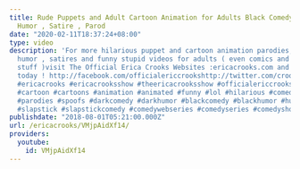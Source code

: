 ```yaml
---
title: Rude Puppets and Adult Cartoon Animation for Adults Black Comedy , Slapstick
  Humor , Satire , Parod
date: "2020-02-11T18:37:24+08:00"
type: video
description: 'For more hilarious puppet and cartoon animation parodies, Dark Comedy
  humor , satires and funny stupid videos for adults ( even comics and other cool
  stuff )visit The Official Erica Crooks Websites :ericacrooks.com and officialericcrooks.com
  today ! http://facebook.com/officialericcrookshttp://twitter.com/crooks_ericahttp://youtube.com/user/officialericcrookshttp://Instagram.com/officialericcrooks/http://www.dailymotion.com/user/officialericcrooks/1https://vimeo.com/officialericcrookshttp://www.tumblr.com/follow/officialericcrookshttp://officialericcrooks.newgrounds.comhttps://vine.co/u/1257143407999610880
  #ericacrooks #ericacrooksshow #theericacrooksshow #officialericcrooks #puppet #puppets
  #cartoon #cartoons #animation #animated #funny #lol #hilarious #comedy #satire #parody
  #parodies #spoofs #darkcomedy #darkhumor #blackcomedy #blackhumor #humor #humour
  #slapstick #slapstickcomedy #comedywebseries #comedyseries #comedyshow'
publishdate: "2018-08-01T05:21:00.000Z"
url: /ericacrooks/VMjpAidXf14/
providers:
  youtube:
    id: VMjpAidXf14
---
```

